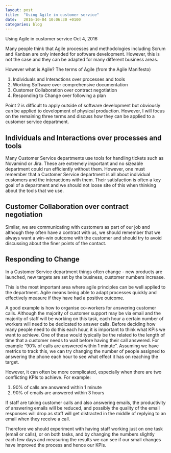 ```yaml
---
layout: post
title:  "Using Agile in customer service"
date:   2016-10-04 10:06:30 +0100
categories: blog
---
```



Using Agile in customer service
Oct 4, 2016

Many people think that Agile processes and methodologies including Scrum and Kanban are only intended for software development. However, this is not the case and they can be adapted for many different business areas.

However what is Agile? The terms of Agile (from the Agile Manifesto)

1. Individuals and Interactions over processes and tools
2. Working Software over comprehensive documentation
3. Customer Collaboration over contract negotiation
4. Responding to Change over following a plan

Point 2 is difficult to apply outside of software development but obviously can be applied to development of physical production. However, I will focus on the remaining three terms and discuss how they can be applied to a customer service department.

## Individuals and Interactions over processes and tools 
Many Customer Service departments use tools for handling tickets such as Novamind or Jira. These are extremely important and no sizeable department could run efficiently without them. However, one must remember that a Customer Service department is all about individual customers and the interactions with them. Their satisfaction is often a key goal of a department and we should not loose site of this when thinking about the tools that we use.

## Customer Collaboration over contract negotiation
Similar, we are communicating with customers as part of our job and although they often have a contract with us, we should remember that we always want a win-win outcome with the customer and should try to avoid discussing about the finer points of the contact.

## Responding to Change
In a Customer Service department things often change - new products are launched, new targets are set by the business, customer numbers increase.

This is the most important area where agile principles can be well applied to the department. Agile means being able to adapt processes quickly and effectively measure if they have had a positive outcome.

A good example is how to organise co-workers for answering customer calls. Although the majority of customer support may be via email and the majority of staff will be working on this task, each hour a certain number of workers will need to be dedicated to answer calls. Before deciding how many people need to do this each hour, it is important to think what KPIs we want to achieve. One of these would typically be the related to the length of time that a customer needs to wait before having their call answered. For example “90% of calls are answered within 1 minute”. Assuming we have metrics to track this, we can try changing the number of people assigned to answering the phone each hour to see what effect it has on reaching the target.

However, it can often be more complicated, especially when there are two conflicting KPIs to achieve. For example:

1. 90% of calls are answered within 1 minute
2. 90% of emails are answered within 3 hours  

If staff are taking customer calls and also answering emails, the productivity of answering emails will be reduced, and possibly the quality of the email responses will drop as staff will get distracted in the middle of replying to an email when they receive a call.

Therefore we should experiment with having staff working just on one task (email or calls), or on both tasks, and by changing the numbers slightly each few days and measuring the results we can see if our small changes have improved the process and hence our KPIs.


